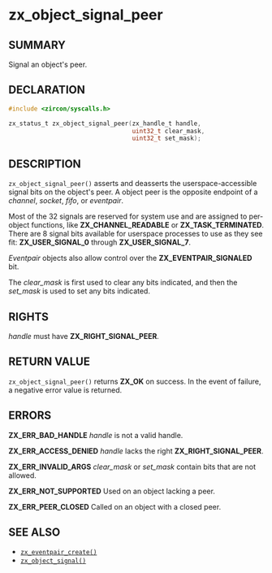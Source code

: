 # zx_object_signal_peer

## SUMMARY

<!-- Contents of this heading updated by update-docs-from-fidl, do not edit. -->

Signal an object's peer.

## DECLARATION

<!-- Contents of this heading updated by update-docs-from-fidl, do not edit. -->

```c
#include <zircon/syscalls.h>

zx_status_t zx_object_signal_peer(zx_handle_t handle,
                                  uint32_t clear_mask,
                                  uint32_t set_mask);
```

## DESCRIPTION

`zx_object_signal_peer()` asserts and deasserts the userspace-accessible
signal bits on the object's peer. A object peer is the opposite endpoint of a
*channel*, *socket*, *fifo*, or *eventpair*.

Most of the 32 signals are reserved for system use and are assigned to
per-object functions, like **ZX_CHANNEL_READABLE** or **ZX_TASK_TERMINATED**. There
are 8 signal bits available for userspace processes to use as they see fit:
**ZX_USER_SIGNAL_0** through **ZX_USER_SIGNAL_7**.

*Eventpair* objects also allow control over the **ZX_EVENTPAIR_SIGNALED** bit.

The *clear_mask* is first used to clear any bits indicated, and then the
*set_mask* is used to set any bits indicated.

## RIGHTS

<!-- Contents of this heading updated by update-docs-from-fidl, do not edit. -->

*handle* must have **ZX_RIGHT_SIGNAL_PEER**.

## RETURN VALUE

`zx_object_signal_peer()` returns **ZX_OK** on success. In the event of
failure, a negative error value is returned.

## ERRORS

**ZX_ERR_BAD_HANDLE**  *handle* is not a valid handle.

**ZX_ERR_ACCESS_DENIED**  *handle* lacks the right **ZX_RIGHT_SIGNAL_PEER**.

**ZX_ERR_INVALID_ARGS**  *clear_mask* or *set_mask* contain bits that are not allowed.

**ZX_ERR_NOT_SUPPORTED**  Used on an object lacking a peer.

**ZX_ERR_PEER_CLOSED**  Called on an object with a closed peer.

## SEE ALSO

 - [`zx_eventpair_create()`]
 - [`zx_object_signal()`]

<!-- References updated by update-docs-from-fidl, do not edit. -->

[`zx_event_create()`]: event_create.md
[`zx_eventpair_create()`]: eventpair_create.md
[`zx_object_signal()`]: object_signal.md
